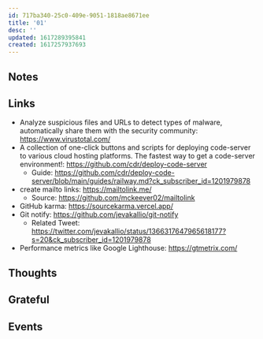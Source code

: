 ```yaml
---
id: 717ba340-25c0-409e-9051-1818ae8671ee
title: '01'
desc: ''
updated: 1617289395841
created: 1617257937693
---
```


## Notes

## Links

- Analyze suspicious files and URLs to detect types of malware,
  automatically share them with the security community:
  https://www.virustotal.com/
- A collection of one-click buttons and scripts for deploying
  code-server to various cloud hosting platforms. The fastest way to
  get a code-server environment!:
  https://github.com/cdr/deploy-code-server
  - Guide:
    https://github.com/cdr/deploy-code-server/blob/main/guides/railway.md?ck_subscriber_id=1201979878
- create mailto links: https://mailtolink.me/
  - Source: https://github.com/mckeever02/mailtolink
- GitHub karma: https://sourcekarma.vercel.app/
- Git notify: https://github.com/jevakallio/git-notify
  - Related Tweet:
    https://twitter.com/jevakallio/status/1366317647965618177?s=20&ck_subscriber_id=1201979878
- Performance metrics like Google Lighthouse: https://gtmetrix.com/

## Thoughts

## Grateful

## Events
